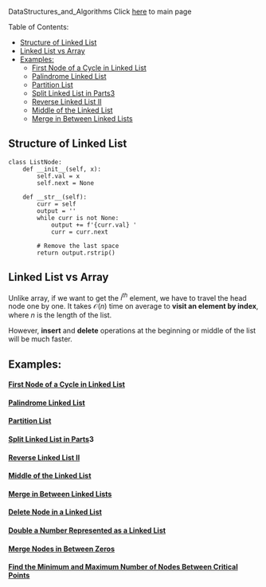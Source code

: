 DataStructures_and_Algorithms
Click [here](../README.md) to main page

Table of Contents:
- [Structure of Linked  List](#structure-of-linked--list)
- [Linked List vs Array](#linked-list-vs-array)
- [Examples:](#examples)
    - [First Node of a Cycle in Linked List](#first-node-of-a-cycle-in-linked-list)
    - [Palindrome Linked List](#palindrome-linked-list)
    - [Partition List](#partition-list)
    - [Split Linked List in Parts3](#split-linked-list-in-parts3)
    - [Reverse Linked List II](#reverse-linked-list-ii)
    - [Middle of the Linked List](#middle-of-the-linked-list)
    - [Merge in Between Linked Lists](#merge-in-between-linked-lists)

## Structure of Linked  List
```
class ListNode:
    def __init__(self, x):
        self.val = x
        self.next = None

    def __str__(self):
        curr = self
        output = ''
        while curr is not None:
            output += f'{curr.val} '
            curr = curr.next
        
        # Remove the last space
        return output.rstrip()
```

## Linked List vs Array
Unlike array, if we want to get the $i^{th}$ element, we have to travel the head node one by one. It takes $\mathcal{O}(n)$ time on average to **visit an element by index**, where $n$ is the length of the list.

However, **insert** and **delete** operations at the beginning or middle of the list will be much faster.

## Examples:
#### [First Node of a Cycle in Linked List](linked_list_first_node_cycle/description.md)
#### [Palindrome Linked List](palindrome_linked_list/description.md)
#### [Partition List](./partition_list/description.md)
#### [Split Linked List in Parts](./split_linked_list_in_parts/description.md)3
#### [Reverse Linked List II](./reverse_linked_list_II/description.md)
#### [Middle of the Linked List](./middle_of_the_linked_list/description.md)
#### [Merge in Between Linked Lists](./merge_in_between_linked_list/description.md)
#### [Delete Node in a Linked List](./delete_node_in_a_linked_list/description.md)
#### [Double a Number Represented as a Linked List](./double_a_number_represented_as_a_linked_list/description.md)
#### [Merge Nodes in Between Zeros](./merge_nodes_in_between_zeros/description.md)
#### [Find the Minimum and Maximum Number of Nodes Between Critical Points](./find_the_minimum_and_maximum_number_of_nodes_between_critical_points/description.md)